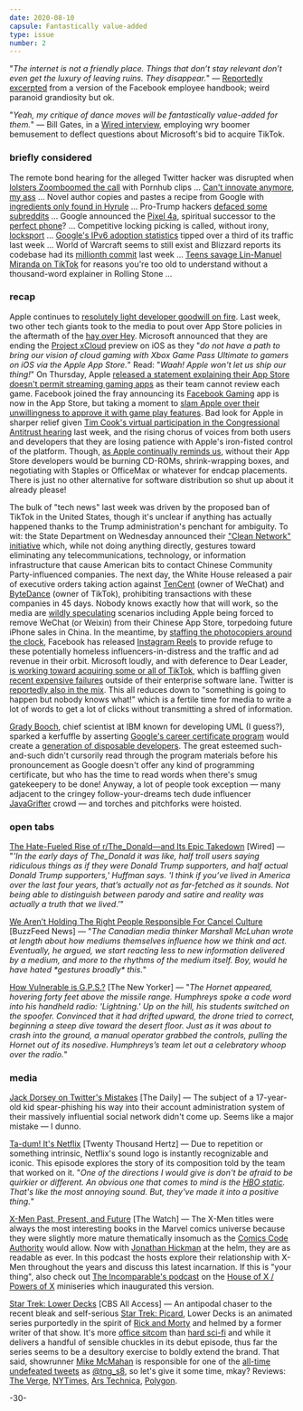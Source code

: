 ```yaml
---
date: 2020-08-10
capsule: Fantastically value-added
type: issue
number: 2
---
```


"*The internet is not a friendly place. Things that don’t stay relevant don’t even get the luxury of leaving ruins. They disappear.*" &mdash; [Reportedly excerpted](https://onezero.medium.com/the-inside-story-of-how-facebook-acquired-instagram-318f244f1283) from a version of the Facebook employee handbook; weird paranoid grandiosity but ok.

"*Yeah, my critique of dance moves will be fantastically value-added for them.*" &mdash; Bill Gates, in a [Wired interview](https://www.wired.com/story/bill-gates-on-covid-most-us-tests-are-completely-garbage/), employing wry boomer bemusement to deflect questions about Microsoft's bid to acquire TikTok.

### briefly considered

The remote bond hearing for the alleged Twitter hacker was disrupted when [lolsters Zoomboomed the call](https://krebsonsecurity.com/2020/08/porn-clip-disrupts-virtual-court-hearing-for-alleged-twitter-hacker/) with Pornhub clips&nbsp;&hellip;
[Can't innovate anymore, my ass](https://www.apple.com/newsroom/2020/08/phil-schiller-advances-to-apple-fellow/)&nbsp;&hellip;
Novel author copies and pastes a recipe from Google with [ingredients only found in Hyrule](https://www.theverge.com/tldr/2020/8/3/21352299/zelda-breath-of-the-wild-red-clothes-dye-traveler-gates-of-wisdom-john-boyne-google-search-results)&nbsp;&hellip;
Pro-Trump hackers [defaced some subreddits](https://www.reddit.com/r/OutOfTheLoop/comments/i5euav/megathread_whats_going_on_with_multiple/)&nbsp;&hellip;
Google announced the [Pixel 4a](https://www.theverge.com/21351770/google-pixel-4a-review-camera-specs-price), spiritual successor to the [perfect phone](https://www.engadget.com/2013-11-05-nexus-5-review.html)?&nbsp;&hellip;
Competitive locking picking is called, without irony, [locksport](https://www.cnet.com/news/inside-the-hidden-world-of-competitive-lockpicking/)&nbsp;&hellip;
[Google's IPv6 adoption statistics](https://www.google.com/intl/en/ipv6/statistics.html) tipped over a third of its traffic last week&nbsp;&hellip;
World of Warcraft seems to still exist and Blizzard reports its codebase had its [millionth commit](https://us.forums.blizzard.com/en/wow/t/wow-source-code-turns-one-million/603204) last week&nbsp;&hellip;
[Teens savage Lin-Manuel Miranda on TikTok](https://www.rollingstone.com/culture/culture-features/lin-manuel-miranda-hamilton-tiktok-meme-1036975/) for reasons you're too old to understand without a thousand-word explainer in Rolling Stone&nbsp;&hellip;

### recap

Apple continues to [resolutely light developer goodwill on fire](https://twitter.com/Alticus/status/1274710153141653504). Last week, two other tech giants took to the media to pout over App Store policies in the aftermath of the [hay over Hey](https://www.nytimes.com/2020/06/19/opinion/apple-app-store-hey.html). Microsoft announced that they are ending the [Project xCloud](https://www.xbox.com/en-US/xbox-game-streaming/project-xcloud) preview on iOS as they "*do not have a path to bring our vision of cloud gaming with Xbox Game Pass Ultimate to gamers on iOS via the Apple ‌App Store‌.*" Read: "*Waah! Apple won't let us ship our thing!*" On Thursday, Apple [released a statement explaining their App Store doesn't permit streaming gaming apps](https://www.businessinsider.com/apple-explains-why-xbox-game-pass-is-not-on-iphone-2020-8) as their team cannot review each game. Facebook joined the fray announcing its [Facebook Gaming](https://www.facebook.com/fbgaminghome) app is now in the App Store, but taking a moment to [slam Apple over their unwillingness to approve it with game play features](https://www.nytimes.com/2020/08/07/technology/facebook-apple-gaming-app-store.html). Bad look for Apple in sharper relief given [Tim Cook's virtual participation in the Congressional Antitrust hearing](https://daringfireball.net/2020/07/parsing_cooks_opening_statement) last week, and the rising chorus of voices from both users and developers that they are losing patience with Apple's iron-fisted control of the platform. Though, [as Apple continually reminds us](https://youtu.be/H6eYLCxxQdA?t=135), without their App Store developers would be burning CD-ROMs, shrink-wrapping boxes, and negotiating with Staples or OfficeMax or whatever for endcap placements. There is just no other alternative for software distribution so shut up about it already please!

The bulk of "tech news" last week was driven by the proposed ban of TikTok in the United States, though it's unclear if anything has actually happened thanks to the Trump administration's penchant for ambiguity. To wit: the State Department on Wednesday announced their ["Clean Network" initiative](https://www.state.gov/announcing-the-expansion-of-the-clean-network-to-safeguard-americas-assets/) which, while not doing anything directly, gestures toward eliminating any telecommunications, technology, or information infrastructure that cause American bits to contact Chinese Community Party-influenced companies. The next day, the White House released a pair of executive orders taking action against [TenCent](https://www.whitehouse.gov/presidential-actions/executive-order-addressing-threat-posed-wechat/) (owner of WeChat) and [ByteDance](https://www.whitehouse.gov/presidential-actions/executive-order-addressing-threat-posed-tiktok/) (owner of TikTok), prohibiting transactions with these companies in 45 days. Nobody knows exactly how that will work, so the media are [wildly speculating](https://www.theverge.com/2020/8/8/21358941/wechat-ban-apple-china-business-trump-tariffs-trade-manufacturing-impact) scenarios including Apple being forced to remove WeChat (or Weixin) from their Chinese App Store, torpedoing future iPhone sales in China. In the meantime, by [staffing the photocopiers around the clock](https://live.staticflickr.com/2385/1895583251_f102d4324d_z.jpg), Facebook has released [Instagram Reels](https://about.instagram.com/blog/announcements/introducing-instagram-reels-announcement/) to provide refuge to these potentially homeless influencers-in-distress and the traffic and ad revenue in their orbit. Microsoft loudly, and with deference to Dear Leader, [is working toward acquiring some or all of TikTok](https://blogs.microsoft.com/blog/2020/08/02/microsoft-to-continue-discussions-on-potential-tiktok-purchase-in-the-united-states/), which is baffling given [recent expensive failures](https://www.theverge.com/2020/6/22/21299032/microsoft-mixer-closing-facebook-gaming-partnership-xcloud-features) outside of their enterprise software lane. Twitter is [reportedly also in the mix](https://www.reuters.com/article/us-tiktok-m-a-twitter-idUSKCN2540ZG). This all reduces down to "something is going to happen but nobody knows what!" which is a fertile time for media to write a lot of words to get a lot of clicks without transmitting a shred of information.

[Grady Booch](https://www.google.com/search?q=grady+booch), chief scientist at IBM known for developing UML (I guess?), sparked a kerfuffle by asserting [Google's career certificate program](https://grow.google/certificates/) would create a [generation of disposable developers](https://twitter.com/Grady_Booch/status/1290550738867740674). The great esteemed such-and-such didn't cursorily read through the program materials before his pronouncement as Google doesn't offer any kind of programming certificate, but who has the time to read words when there's smug gatekeepery to be done! Anyway, a lot of people took exception &mdash; many adjacent to the cringey follow-your-dreams tech dude influencer [JavaGrifter](https://twitter.com/javagrifter) crowd &mdash; and torches and pitchforks were hoisted.

### open tabs

[The Hate-Fueled Rise of r/The_Donald—and Its Epic Takedown](https://www.wired.com/story/the-hate-fueled-rise-of-rthe-donald-and-its-epic-takedown/) [Wired] &mdash; "*'In the early days of The_Donald it was like, half troll users saying ridiculous things as if they were Donald Trump supporters, and half actual Donald Trump supporters,' Huffman says. 'I think if you’ve lived in America over the last four years, that’s actually not as far-fetched as it sounds. Not being able to distinguish between parody and satire and reality was actually a truth that we lived.'*"

[We Aren’t Holding The Right People Responsible For Cancel Culture](https://www.buzzfeednews.com/article/elaminabdelmahmoud/cancel-culture-free-speech-big-tech-facebook-twitter) [BuzzFeed News] &mdash; "*The Canadian media thinker Marshall McLuhan wrote at length about how mediums themselves influence how we think and act. Eventually, he argued, we start reacting less to new information delivered by a medium, and more to the rhythms of the medium itself. Boy, would he have hated \*gestures broadly\* this.*"

[How Vulnerable is G.P.S.?](https://www.newyorker.com/tech/annals-of-technology/how-vulnerable-is-gps) [The New Yorker] &mdash; "*The Hornet appeared, hovering forty feet above the missile range. Humphreys spoke a code word into his handheld radio: 'Lightning.' Up on the hill, his students switched on the spoofer. Convinced that it had drifted upward, the drone tried to correct, beginning a steep dive toward the desert floor. Just as it was about to crash into the ground, a manual operator grabbed the controls, pulling the Hornet out of its nosedive. Humphreys’s team let out a celebratory whoop over the radio.*"

### media

[Jack Dorsey on Twitter's Mistakes](https://www.nytimes.com/2020/08/07/podcasts/the-daily/Jack-dorsey-twitter-trump.html) [The Daily] &mdash; The subject of a 17-year-old kid spear-phishing his way into their account administration system of their massively influential social network didn't come up. Seems like a major mistake &mdash; I dunno.

[Ta-dum! It's Netflix](https://www.20k.org/episodes/netflix) [Twenty Thousand Hertz] &mdash; 
Due to repetition or something intrinsic, Netflix's sound logo is instantly recognizable and iconic. This episode explores the story of its composition told by the team that worked on it. "*One of the directions I would give is don't be afraid to be quirkier or different. An obvious one that comes to mind is the [HBO static](https://www.youtube.com/watch?v=uyF27MyH1h0). That's like the most annoying sound. But, they've made it into a positive thing.*"

[X-Men Past, Present, and Future](https://www.theringer.com/2020/8/3/21353448/our-nostalgia-for-syndicated-television-plus-x-men-past-present-and-future-with-jason-concepcion) [The Watch] &mdash; The X-Men titles were always the most interesting books in the Marvel comics universe because they were slightly more mature thematically insomuch as the [Comics Code Authority](https://en.wikipedia.org/wiki/Comics_Code_Authority#1954_Code_criteria) would allow. Now with [Jonathan Hickman](https://www.marvel.com/comics/creators/11743/jonathan_hickman) at the helm, they are as readable as ever. In this podcast the hosts explore their relationship with X-Men throughout the years and discuss this latest incarnation. If this is "your thing", also check out [The Incomparable's podcast](https://www.theincomparable.com/theincomparable/502/) on the [House of X / Powers of X](https://www.amazon.com/House-X-Powers-Jonathan-Hickman/dp/1302915703) miniseries which inaugurated this version.

[Star Trek: Lower Decks](https://www.cbs.com/shows/star-trek-lower-decks) [CBS All Access] &mdash; An antipodal chaser to the recent bleak and self-serious [Star Trek: Picard](https://www.cbs.com/shows/star-trek-picard/), Lower Decks is an animated series purportedly in the spirit of [Rick and Morty](https://en.wikipedia.org/wiki/Rick_and_Morty) and helmed by a former writer of that show. It's more [office sitcom](https://www.netflix.com/watch/70120048) than [hard sci-fi](https://www.youtube.com/watch?v=4w3PzTl9REo&feature=youtu.be&t=48) and while it delivers a handful of sensible chuckles in its debut episode, thus far the series seems to be a desultory exercise to boldly extend the brand. That said, showrunner [Mike McMahan](https://twitter.com/MikeMcMahanTM) is responsible for one of the [all-time undefeated tweets](https://twitter.com/tng_s8/status/126804153438703616) as [@tng_s8](https://twitter.com/tng_s8), so let's give it some time, mkay? Reviews: [The Verge](https://www.theverge.com/21356280/star-trek-lower-decks-review-cbs-all-access), [NYTimes](https://www.nytimes.com/2020/08/06/arts/television/star-trek-lower-decks-review.html), [Ars Technica](https://arstechnica.com/gaming/2020/08/star-trek-lower-decks-review-comfort-food-with-a-comic-twist/), [Polygon](https://www.polygon.com/tv/2020/8/6/21357957/star-trek-lower-decks-review-animated-series-cbs-all-access).

-30-